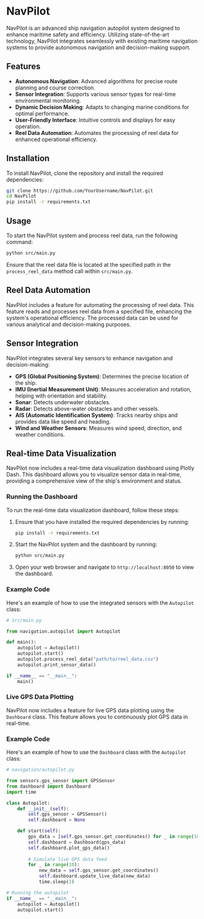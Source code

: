 # NavPilot

NavPilot is an advanced ship navigation autopilot system designed to enhance maritime safety and efficiency. Utilizing state-of-the-art technology, NavPilot integrates seamlessly with existing maritime navigation systems to provide autonomous navigation and decision-making support.

## Features

- **Autonomous Navigation**: Advanced algorithms for precise route planning and course correction.
- **Sensor Integration**: Supports various sensor types for real-time environmental monitoring.
- **Dynamic Decision Making**: Adapts to changing marine conditions for optimal performance.
- **User-Friendly Interface**: Intuitive controls and displays for easy operation.
- **Reel Data Automation**: Automates the processing of reel data for enhanced operational efficiency.

## Installation

To install NavPilot, clone the repository and install the required dependencies:

```sh
git clone https://github.com/YourUsername/NavPilot.git
cd NavPilot
pip install -r requirements.txt
```

## Usage

To start the NavPilot system and process reel data, run the following command:

```sh
python src/main.py
```

Ensure that the reel data file is located at the specified path in the `process_reel_data` method call within `src/main.py`.

## Reel Data Automation

NavPilot includes a feature for automating the processing of reel data. This feature reads and processes reel data from a specified file, enhancing the system's operational efficiency. The processed data can be used for various analytical and decision-making purposes.

## Sensor Integration

NavPilot integrates several key sensors to enhance navigation and decision-making:

- **GPS (Global Positioning System)**: Determines the precise location of the ship.
- **IMU (Inertial Measurement Unit)**: Measures acceleration and rotation, helping with orientation and stability.
- **Sonar**: Detects underwater obstacles.
- **Radar**: Detects above-water obstacles and other vessels.
- **AIS (Automatic Identification System)**: Tracks nearby ships and provides data like speed and heading.
- **Wind and Weather Sensors**: Measures wind speed, direction, and weather conditions.

## Real-time Data Visualization

NavPilot now includes a real-time data visualization dashboard using Plotly Dash. This dashboard allows you to visualize sensor data in real-time, providing a comprehensive view of the ship's environment and status.

### Running the Dashboard

To run the real-time data visualization dashboard, follow these steps:

1. Ensure that you have installed the required dependencies by running:
    ```sh
    pip install -r requirements.txt
    ```

2. Start the NavPilot system and the dashboard by running:
    ```sh
    python src/main.py
    ```

3. Open your web browser and navigate to `http://localhost:8050` to view the dashboard.

### Example Code

Here's an example of how to use the integrated sensors with the `Autopilot` class:

```python
# src/main.py

from navigation.autopilot import Autopilot

def main():
    autopilot = Autopilot()
    autopilot.start()
    autopilot.process_reel_data("path/to/reel_data.csv")
    autopilot.print_sensor_data()

if __name__ == "__main__":
    main()
```

### Live GPS Data Plotting

NavPilot now includes a feature for live GPS data plotting using the `Dashboard` class. This feature allows you to continuously plot GPS data in real-time.

### Example Code

Here's an example of how to use the `Dashboard` class with the `Autopilot` class:

```python
# navigation/autopilot.py

from sensors.gps_sensor import GPSSensor
from dashboard import Dashboard
import time

class Autopilot:
    def __init__(self):
        self.gps_sensor = GPSSensor()
        self.dashboard = None

    def start(self):
        gps_data = [self.gps_sensor.get_coordinates() for _ in range(10)]
        self.dashboard = Dashboard(gps_data)
        self.dashboard.plot_gps_data()
        
        # Simulate live GPS data feed
        for _ in range(10):
            new_data = self.gps_sensor.get_coordinates()
            self.dashboard.update_live_data(new_data)
            time.sleep(1)

# Running the autopilot
if __name__ == "__main__":
    autopilot = Autopilot()
    autopilot.start()
```
